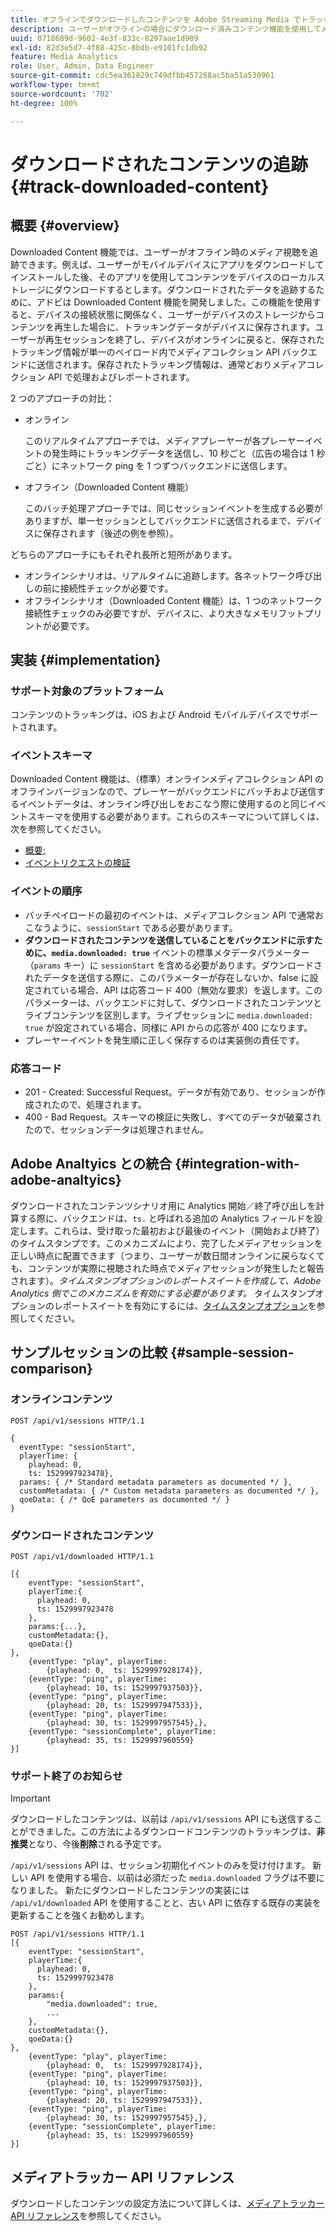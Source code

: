 ```yaml
---
title: オフラインでダウンロードしたコンテンツを Adobe Streaming Media でトラッキングする方法
description: ユーザーがオフラインの場合にダウンロード済みコンテンツ機能を使用してメディア視聴をトラッキングする方法について説明します。
uuid: 0718689d-9602-4e3f-833c-8297aae1d909
exl-id: 82d3e5d7-4f88-425c-8bdb-e9101fc1db92
feature: Media Analytics
role: User, Admin, Data Engineer
source-git-commit: cdc5ea361829c749dfbb457288ac5ba51a530961
workflow-type: tm+mt
source-wordcount: '702'
ht-degree: 100%

---
```


# ダウンロードされたコンテンツの追跡 {#track-downloaded-content}

## 概要  {#overview}

Downloaded Content 機能では、ユーザーがオフライン時のメディア視聴を追跡できます。例えば、ユーザーがモバイルデバイスにアプリをダウンロードしてインストールした後、そのアプリを使用してコンテンツをデバイスのローカルストレージにダウンロードするとします。ダウンロードされたデータを追跡するために、アドビは Downloaded Content 機能を開発しました。この機能を使用すると、デバイスの接続状態に関係なく、ユーザーがデバイスのストレージからコンテンツを再生した場合に、トラッキングデータがデバイスに保存されます。ユーザーが再生セッションを終了し、デバイスがオンラインに戻ると、保存されたトラッキング情報が単一のペイロード内でメディアコレクション API バックエンドに送信されます。保存されたトラッキング情報は、通常どおりメディアコレクション API で処理およびレポートされます。

2 つのアプローチの対比：

* オンライン

   このリアルタイムアプローチでは、メディアプレーヤーが各プレーヤーイベントの発生時にトラッキングデータを送信し、10 秒ごと（広告の場合は 1 秒ごと）にネットワーク ping を 1 つずつバックエンドに送信します。

* オフライン（Downloaded Content 機能）

   このバッチ処理アプローチでは、同じセッションイベントを生成する必要がありますが、単一セッションとしてバックエンドに送信されるまで、デバイスに保存されます（後述の例を参照）。

どちらのアプローチにもそれぞれ長所と短所があります。
* オンラインシナリオは、リアルタイムに追跡します。各ネットワーク呼び出しの前に接続性チェックが必要です。
* オフラインシナリオ（Downloaded Content 機能）は、1 つのネットワーク接続性チェックのみ必要ですが、デバイスに、より大きなメモリフットプリントが必要です。

## 実装 {#implementation}

### サポート対象のプラットフォーム

コンテンツのトラッキングは、iOS および Android モバイルデバイスでサポートされます。

### イベントスキーマ

Downloaded Content 機能は、（標準）オンラインメディアコレクション API のオフラインバージョンなので、プレーヤーがバックエンドにバッチおよび送信するイベントデータは、オンライン呼び出しをおこなう際に使用するのと同じイベントスキーマを使用する必要があります。これらのスキーマについて詳しくは、次を参照してください。
* [概要;](/help/implementation/media-collection-api/mc-api-overview.md)
* [イベントリクエストの検証](/help/implementation/media-collection-api/mc-api-impl/mc-api-validate-reqs.md)

### イベントの順序

* バッチペイロードの最初のイベントは、メディアコレクション API で通常おこなうように、`sessionStart` である必要があります。
* **ダウンロードされたコンテンツを送信していることをバックエンドに示すために、`media.downloaded: true`** イベントの標準メタデータパラメーター（`params` キー）に `sessionStart` を含める必要があります。ダウンロードされたデータを送信する際に、このパラメーターが存在しないか、false に設定されている場合、API は応答コード 400（無効な要求）を返します。このパラメーターは、バックエンドに対して、ダウンロードされたコンテンツとライブコンテンツを区別します。ライブセッションに `media.downloaded: true` が設定されている場合、同様に API からの応答が 400 になります。
* プレーヤーイベントを発生順に正しく保存するのは実装側の責任です。

### 応答コード

* 201 - Created: Successful Request。データが有効であり、セッションが作成されたので、処理されます。
* 400 - Bad Request。スキーマの検証に失敗し、すべてのデータが破棄されたので、セッションデータは処理されません。

## Adobe Analtyics との統合 {#integration-with-adobe-analtyics}

ダウンロードされたコンテンツシナリオ用に Analytics 開始／終了呼び出しを計算する際に、バックエンドは、`ts.` と呼ばれる追加の Analytics フィールドを設定します。これらは、受け取った最初および最後のイベント（開始および終了）のタイムスタンプです。このメカニズムにより、完了したメディアセッションを正しい時点に配置できます（つまり、ユーザーが数日間オンラインに戻らなくても、コンテンツが実際に視聴された時点でメディアセッションが発生したと報告されます）。_タイムスタンプオプションのレポートスイートを作成して、Adobe Analytics 側でこのメカニズムを有効にする必要があります。_ タイムスタンプオプションのレポートスイートを有効にするには、[タイムスタンプオプション](https://experienceleague.adobe.com/docs/analytics/admin/admin-tools/timestamp-optional.html?lang=ja)を参照してください。

## サンプルセッションの比較 {#sample-session-comparison}

### オンラインコンテンツ

```
POST /api/v1/sessions HTTP/1.1

{
  eventType: "sessionStart",
  playerTime: {
    playhead: 0,  
    ts: 1529997923478},  
  params: { /* Standard metadata parameters as documented */ },  
  customMetadata: { /* Custom metadata parameters as documented */ },  
  qoeData: { /* QoE parameters as documented */ }
}
```

### ダウンロードされたコンテンツ

```
POST /api/v1/downloaded HTTP/1.1

[{
    eventType: "sessionStart",
    playerTime:{
      playhead: 0,
      ts: 1529997923478
    },  
    params:{...},
    customMetadata:{},  
    qoeData:{}
},
    {eventType: "play", playerTime:
        {playhead: 0,  ts: 1529997928174}},
    {eventType: "ping", playerTime:
        {playhead: 10, ts: 1529997937503}},
    {eventType: "ping", playerTime:
        {playhead: 20, ts: 1529997947533}},
    {eventType: "ping", playerTime:
        {playhead: 30, ts: 1529997957545},},
    {eventType: "sessionComplete", playerTime:
        {playhead: 35, ts: 1529997960559}
}]
```

### サポート終了のお知らせ

>[!IMPORTANT]
>
>ダウンロードしたコンテンツは、以前は `/api/v1/sessions` API にも送信することができました。この方法によるダウンロードコンテンツのトラッキングは、**非推奨**&#x200B;となり、今後&#x200B;**削除**&#x200B;される予定です。


`/api/v1/sessions` API は、セッション初期化イベントのみを受け付けます。
新しい API を使用する場合、以前は必須だった `media.downloaded` フラグは不要になりました。
新たにダウンロードしたコンテンツの実装には `/api/v1/downloaded` API を使用することと、古い API に依存する既存の実装を更新することを強くお勧めします。


```
POST /api/v1/sessions HTTP/1.1
[{
    eventType: "sessionStart",
    playerTime:{
      playhead: 0,
      ts: 1529997923478
    },
    params:{
        "media.downloaded": true,
        ...
    },
    customMetadata:{},  
    qoeData:{}
},
    {eventType: "play", playerTime:
        {playhead: 0,  ts: 1529997928174}},
    {eventType: "ping", playerTime:
        {playhead: 10, ts: 1529997937503}},
    {eventType: "ping", playerTime:
        {playhead: 20, ts: 1529997947533}},
    {eventType: "ping", playerTime:
        {playhead: 30, ts: 1529997957545},},
    {eventType: "sessionComplete", playerTime:
        {playhead: 35, ts: 1529997960559}
}]
```

## メディアトラッカー API リファレンス

ダウンロードしたコンテンツの設定方法について詳しくは、[メディアトラッカー API リファレンス](https://developer.adobe.com/client-sdks/documentation/adobe-media-analytics/api-reference/)を参照してください。
